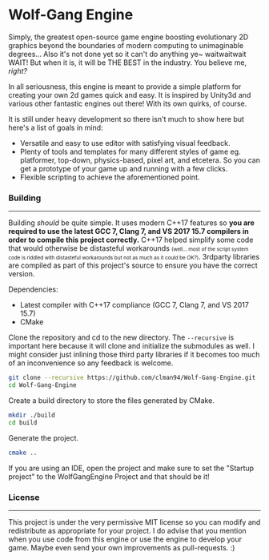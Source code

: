 # Wolf-Gang Engine

Simply, the greatest open-source game engine boosting evolutionary 2D graphics beyond the boundaries of modern computing to unimaginable degrees... Also it's not done yet so it can't do anything ye~ waitwaitwait WAIT! But when it is, it will be THE BEST in the industry. You believe me, *right?*

In all seriousness, this engine is meant to provide a simple platform for creating your own 2d games quick and easy. It is inspired by Unity3d and various other fantastic engines out there! With its own quirks, of course.

It is still under heavy development so there isn't much to show here but here's a list of goals in mind:
- Versatile and easy to use editor with satisfying visual feedback.
- Plenty of tools and templates for many different styles of game eg. platformer, top-down, physics-based, pixel art, and etcetera. So you can get a prototype of your game up and running with a few clicks.
- Flexible scripting to achieve the aforementioned point.

### Building
___
Building _should_ be quite simple. It uses modern C++17 features so **you are required to use the latest GCC 7, Clang 7, and VS 2017 15.7 compilers in order to compile this project correctly.** C++17 helped simplify some code that would otherwise be distasteful workarounds <cl><font size="1">(well... most of the script system code is riddled with distasteful workarounds but not as much as it could be *OK?*)</font></cl>.
3rdparty libraries are compiled as part of this project's source to ensure you have the correct version.

Dependencies:
- Latest compiler with C++17 compliance (GCC 7, Clang 7, and VS 2017 15.7)
- CMake

Clone the repository and cd to the new directory. The `--recursive` is important here because it will clone and initialize the submodules as well. I might consider just inlining those third party libraries if it becomes too much of an inconvenience so any feedback is welcome.
```bash
git clone --recursive https://github.com/clman94/Wolf-Gang-Engine.git
cd Wolf-Gang-Engine
```

Create a build directory to store the files generated by CMake.
```bash
mkdir ./build
cd build
```

Generate the project.
```bash
cmake ..
```

If you are using an IDE, open the project and make sure to set the "Startup project" to the WolfGangEngine Project and that should be it!

### License
___

This project is under the very permissive MIT license so you can modify and redistribute as appropriate for your project.
I do advise that you mention when you use code from this engine or use the engine to develop your game.
Maybe even send your own improvements as pull-requests. :)
